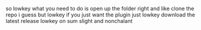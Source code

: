 so lowkey what you need to do is open up the folder right and like clone the repo i guess but lowkey if you just want the plugin just lowkey download the latest release lowkey on sum slight and nonchalant

